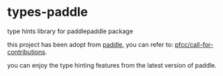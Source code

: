 # types-paddle

type hints library for paddlepaddle package

this project has been adopt from [paddle](http://github.com/PaddlePaddle/Paddle), you can refer to: [pfcc/call-for-contributions](https://github.com/PaddlePaddle/community/tree/master/pfcc/call-for-contributions#idea-support-type-hinting). 

you can enjoy the type hinting features from the latest version of paddle. 


